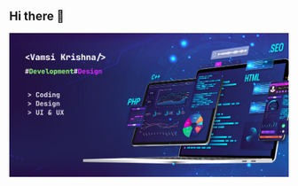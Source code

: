 ## Hi there 👋

![Futuristic Tech Cover](https://github.com/vamsikrishnacr7/vamsikrishnacr7/blob/main/Desktop%20-%201.png)

